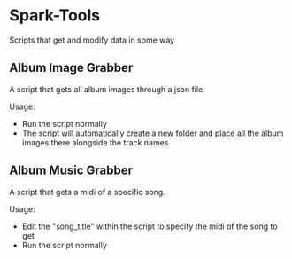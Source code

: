# Spark-Tools
Scripts that get and modify data in some way

## Album Image Grabber

A script that gets all album images through a json file.

Usage:
- Run the script normally
- The script will automatically create a new folder and place all the album images there alongside the track names

## Album Music Grabber

A script that gets a midi of a specific song.

Usage:
- Edit the "song_title" within the script to specify the midi of the song to get
- Run the script normally